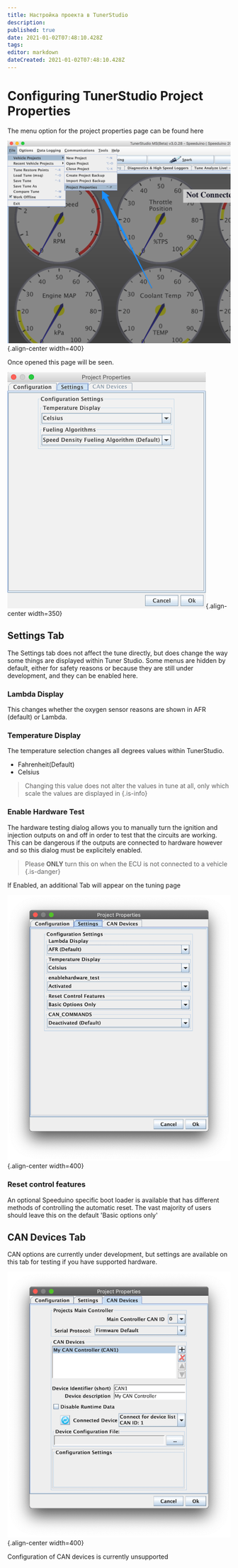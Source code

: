```yaml
---
title: Настройка проекта в TunerStudio
description: 
published: true
date: 2021-01-02T07:48:10.428Z
tags: 
editor: markdown
dateCreated: 2021-01-02T07:48:10.428Z
---
```


# Configuring TunerStudio Project Properties

The menu option for the project properties page can be found here

![TS_9.png](/img/TunerStudio/TS_9.png){.align-center width=400}

Once opened this page will be seen. 

![TS_4.png](/img/TunerStudio/TS_4.png){.align-center width=350}

## Settings Tab
The Settings tab does not affect the tune directly, but does change the way some things are displayed within Tuner Studio. Some menus are hidden by default, either for safety reasons or because they are still under development, and they can be enabled here.

### Lambda Display
This changes whether the oxygen sensor reasons are shown in AFR (default) or Lambda.

### Temperature Display

The temperature selection changes all degrees values within TunerStudio. 

-   Fahrenheit(Default)
-   Celsius

> Changing this value does not alter the values in tune at all, only which scale the values are displayed in
{.is-info}


### Enable Hardware Test
The hardware testing dialog allows you to manually turn the ignition and injection outputs on and off in order to test that the circuits are working. This can be dangerous if the outputs are connected to hardware however and so this dialog must be explicitely enabled. 

> Please **ONLY** turn this on when the ECU is not connected to a vehicle
{.is-danger}

If Enabled, an additional Tab will appear on the tuning page 

![Project Settings](/img/TunerStudio/TS_project_settings.png){.align-center width=400}

### Reset control features
An optional Speeduino specific boot loader is available that has different methods of controlling the automatic reset. The vast majority of users should leave this on the default 'Basic options only'


## CAN Devices Tab

CAN options are currently under development, but settings are available on this tab for testing if you have supported hardware.

![CAN Devices](/img/TunerStudio/TS_CAN_settings.png){.align-center width=400}

Configuration of CAN devices is currently unsupported